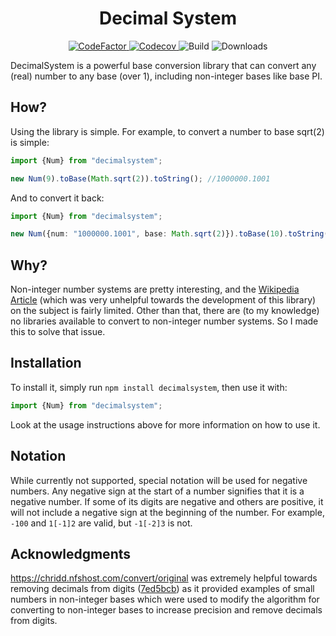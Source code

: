 <h1 align="center">Decimal System</h1>
<p align="center">
    <a href="https://www.codefactor.io/repository/github/uellenberg/decimalsystem">
        <img src="https://www.codefactor.io/repository/github/uellenberg/decimalsystem/badge" alt="CodeFactor">
    </a>
    <a href="https://codecov.io/gh/uellenberg/DecimalSystem">
        <img src="https://codecov.io/gh/uellenberg/DecimalSystem/branch/master/graph/badge.svg?token=4XYK0SCZ9S" alt="Codecov">
    </a>
    <img src="https://img.shields.io/github/workflow/status/uellenberg/DecimalSystem/Build%20and%20Test/master" alt="Build">
    <img src="https://img.shields.io/npm/dt/decimalsystem" alt="Downloads">
</p>
DecimalSystem is a powerful base conversion library that can convert any (real) number to any base (over 1), including non-integer bases like base PI.

## How?
Using the library is simple. For example, to convert a number to base sqrt(2) is simple:
```typescript
import {Num} from "decimalsystem";

new Num(9).toBase(Math.sqrt(2)).toString(); //1000000.1001
```
And to convert it back:
```typescript
import {Num} from "decimalsystem";

new Num({num: "1000000.1001", base: Math.sqrt(2)}).toBase(10).toString(); //8.957106781186551 (close enough)
```

## Why?
Non-integer number systems are pretty interesting, and the [Wikipedia Article](https://en.wikipedia.org/wiki/Non-integer_base_of_numeration) (which was very unhelpful towards the development of this library) on the subject is fairly limited. Other than that, there are (to my knowledge) no libraries available to convert to non-integer number systems. So I made this to solve that issue.

## Installation
To install it, simply run `npm install decimalsystem`, then use it with:
```typescript
import {Num} from "decimalsystem";
```
Look at the usage instructions above for more information on how to use it.
## Notation
While currently not supported, special notation will be used for negative numbers. Any negative sign at the start of a number signifies that it is a negative number. If some of its digits are negative and others are positive, it will not include a negative sign at the beginning of the number. For example, `-100` and `1[-1]2` are valid, but `-1[-2]3` is not.

## Acknowledgments
https://chridd.nfshost.com/convert/original was extremely helpful towards removing decimals from digits ([7ed5bcb](https://github.com/uellenberg/DecimalSystem/commit/7ed5bcbeb2f97a75dabac5d06fccd1abf3d1c6fe)) as it provided examples of small numbers in non-integer bases which were used to modify the algorithm for converting to non-integer bases to increase precision and remove decimals from digits.